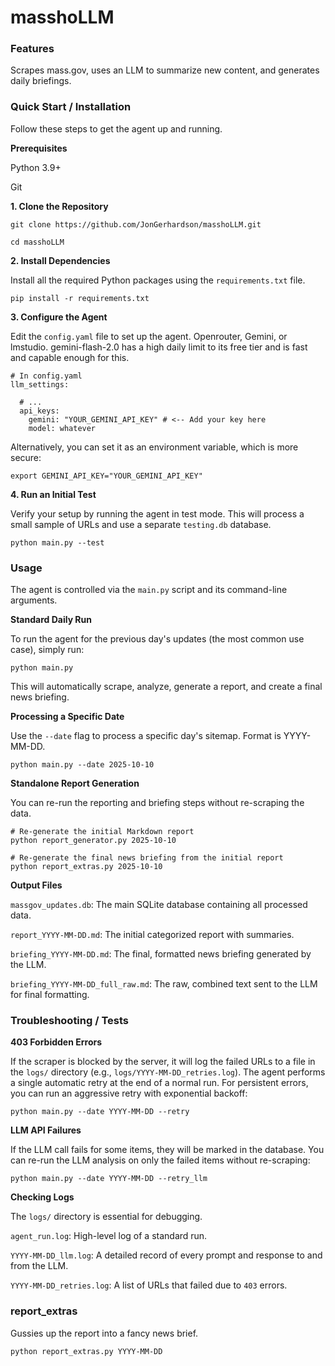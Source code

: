 
# masshoLLM

### Features

Scrapes mass.gov, uses an LLM to summarize new content, and generates daily briefings.

### Quick Start / Installation

Follow these steps to get the agent up and running.

**Prerequisites**

Python 3.9+

Git

**1. Clone the Repository**

```
git clone https://github.com/JonGerhardson/masshoLLM.git
```
```
cd masshoLLM
```

**2. Install Dependencies**

Install all the required Python packages using the `requirements.txt` file.

```
pip install -r requirements.txt
```

**3. Configure the Agent**

Edit the `config.yaml` file to set up the agent. Openrouter, Gemini, or lmstudio. gemini-flash-2.0 has a high daily limit to its free tier and is fast and capable enough for this. 

```
# In config.yaml
llm_settings:

  # ...
  api_keys:
    gemini: "YOUR_GEMINI_API_KEY" # <-- Add your key here
    model: whatever 
```

Alternatively, you can set it as an environment variable, which is more secure:

```
export GEMINI_API_KEY="YOUR_GEMINI_API_KEY"
```

**4. Run an Initial Test**

Verify your setup by running the agent in test mode. This will process a small sample of URLs and use a separate `testing.db` database.

```
python main.py --test
```

### Usage

The agent is controlled via the `main.py` script and its command-line arguments.

**Standard Daily Run**

To run the agent for the previous day's updates (the most common use case), simply run:

```
python main.py
```

This will automatically scrape, analyze, generate a report, and create a final news briefing.

**Processing a Specific Date**

Use the `--date` flag to process a specific day's sitemap. Format is YYYY-MM-DD. 

```
python main.py --date 2025-10-10
```

**Standalone Report Generation**

You can re-run the reporting and briefing steps without re-scraping the data.

```
# Re-generate the initial Markdown report
python report_generator.py 2025-10-10

# Re-generate the final news briefing from the initial report
python report_extras.py 2025-10-10
```

**Output Files**

`massgov_updates.db`: The main SQLite database containing all processed data.

`report_YYYY-MM-DD.md`: The initial categorized report with summaries.

`briefing_YYYY-MM-DD.md`: The final, formatted news briefing generated by the LLM.

`briefing_YYYY-MM-DD_full_raw.md`: The raw, combined text sent to the LLM for final formatting.

### Troubleshooting / Tests

**403 Forbidden Errors**

If the scraper is blocked by the server, it will log the failed URLs to a file in the `logs/` directory (e.g., `logs/YYYY-MM-DD_retries.log`). The agent performs a single automatic retry at the end of a normal run. For persistent errors, you can run an aggressive retry with exponential backoff:

```
python main.py --date YYYY-MM-DD --retry
```

**LLM API Failures**

If the LLM call fails for some items, they will be marked in the database. You can re-run the LLM analysis on only the failed items without re-scraping:

```
python main.py --date YYYY-MM-DD --retry_llm
```

**Checking Logs**

The `logs/` directory is essential for debugging.

`agent_run.log`: High-level log of a standard run.

`YYYY-MM-DD_llm.log`: A detailed record of every prompt and response to and from the LLM.

`YYYY-MM-DD_retries.log`: A list of URLs that failed due to `403` errors.

### report_extras

Gussies up the report into a fancy news brief. 

```
python report_extras.py YYYY-MM-DD
```
